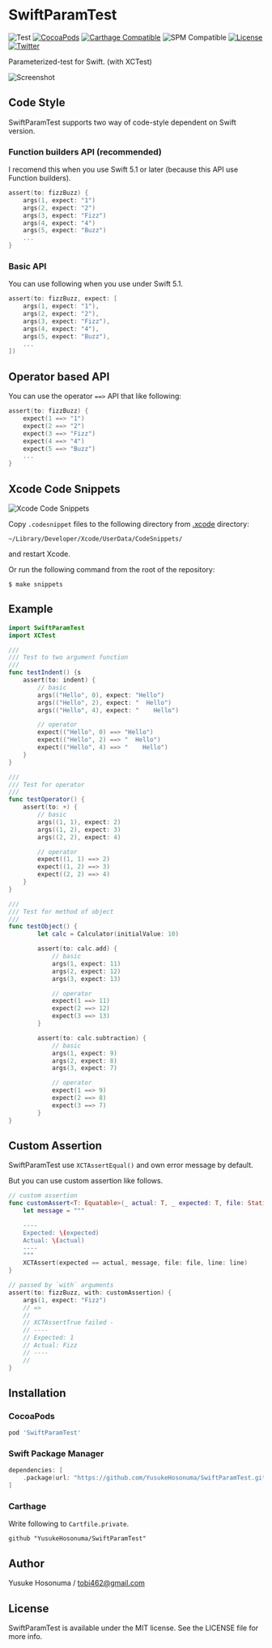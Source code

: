 # SwiftParamTest

![Test](https://github.com/YusukeHosonuma/SwiftParamTest/workflows/Test/badge.svg)
[![CocoaPods](https://img.shields.io/cocoapods/v/SwiftParamTest.svg)](https://cocoapods.org/pods/SwiftParamTest)
[![Carthage Compatible](https://img.shields.io/badge/Carthage-compatible-4BC51D.svg?style=flat)](https://github.com/Carthage/Carthage)
![SPM Compatible](https://img.shields.io/badge/SPM-compatible-4BC51D.svg?style=flat)
[![License](https://img.shields.io/github/license/YusukeHosonuma/SwiftPrettyPrint)](https://github.com/YusukeHosonuma/SwiftPrettyPrint/blob/master/LICENSE)
[![Twitter](https://img.shields.io/twitter/url?style=social&url=https%3A%2F%2Ftwitter.com%2Ftobi462)](https://twitter.com/tobi462)

Parameterized-test for Swift. (with XCTest)

![Screenshot](https://raw.githubusercontent.com/YusukeHosonuma/SwiftParamTest/master/Image/screenshot.png)

## Code Style

SwiftParamTest supports two way of code-style dependent on Swift version.

### Function builders API (recommended)

I recomend this when you use Swift 5.1 or later (because this API use Function builders).

```swift
assert(to: fizzBuzz) {
    args(1, expect: "1")
    args(2, expect: "2")
    args(3, expect: "Fizz")
    args(4, expect: "4")
    args(5, expect: "Buzz")
    ...
}
```

### Basic API

You can use following when you use under Swift 5.1.

```swift
assert(to: fizzBuzz, expect: [
    args(1, expect: "1"),
    args(2, expect: "2"),
    args(3, expect: "Fizz"),
    args(4, expect: "4"),
    args(5, expect: "Buzz"),
    ...
])
```

## Operator based API

You can use the operator `==>` API that like following:

```swift
assert(to: fizzBuzz) {
    expect(1 ==> "1")
    expect(2 ==> "2")
    expect(3 ==> "Fizz")
    expect(4 ==> "4")
    expect(5 ==> "Buzz")
    ...
}
```

## Xcode Code Snippets

![Xcode Code Snippets](https://raw.githubusercontent.com/YusukeHosonuma/SwiftParamTest/master/Image/xcode-snippet.gif)

Copy `.codesnippet` files to the following directory from [.xcode](.xcode) directory:

```text
~/Library/Developer/Xcode/UserData/CodeSnippets/
```

and restart Xcode.

Or run the following command from the root of the repository:

```text
$ make snippets
```

## Example

```swift
import SwiftParamTest
import XCTest

///
/// Test to two argument function
///
func testIndent() {s
    assert(to: indent) {
        // basic
        args(("Hello", 0), expect: "Hello")
        args(("Hello", 2), expect: "  Hello")
        args(("Hello", 4), expect: "    Hello")

        // operator
        expect(("Hello", 0) ==> "Hello")
        expect(("Hello", 2) ==> "  Hello")
        expect(("Hello", 4) ==> "    Hello")
    }
}

///
/// Test for operator
///
func testOperator() {
    assert(to: +) {
        // basic
        args((1, 1), expect: 2)
        args((1, 2), expect: 3)
        args((2, 2), expect: 4)

        // operator
        expect((1, 1) ==> 2)
        expect((1, 2) ==> 3)
        expect((2, 2) ==> 4)
    }
}

///
/// Test for method of object
///
func testObject() {
        let calc = Calculator(initialValue: 10)

        assert(to: calc.add) {
            // basic
            args(1, expect: 11)
            args(2, expect: 12)
            args(3, expect: 13)

            // operator
            expect(1 ==> 11)
            expect(2 ==> 12)
            expect(3 ==> 13)
        }

        assert(to: calc.subtraction) {
            // basic
            args(1, expect: 9)
            args(2, expect: 8)
            args(3, expect: 7)

            // operator
            expect(1 ==> 9)
            expect(2 ==> 8)
            expect(3 ==> 7)
        }
}
```

## Custom Assertion

SwiftParamTest use `XCTAssertEqual()` and own error message by default.

But you can use custom assertion like follows.

```swift
// custom assertion
func customAssert<T: Equatable>(_ actual: T, _ expected: T, file: StaticString, line: UInt) {
    let message = """

    ----
    Expected: \(expected)
    Actual: \(actual)
    ----
    """
    XCTAssert(expected == actual, message, file: file, line: line)
}

// passed by `with` arguments
assert(to: fizzBuzz, with: customAssertion) {
    args(1, expect: "Fizz")
    // =>
    //
    // XCTAssertTrue failed -
    // ----
    // Expected: 1
    // Actual: Fizz
    // ----
    //
}
```

## Installation

### CocoaPods

```ruby
pod 'SwiftParamTest'
```

### Swift Package Manager

```swift
dependencies: [
    .package(url: "https://github.com/YusukeHosonuma/SwiftParamTest.git", from: "2.0.0"),
]
```

### Carthage

Write following to `Cartfile.private`.

```text
github "YusukeHosonuma/SwiftParamTest"
```

## Author

Yusuke Hosonuma / tobi462@gmail.com

## License

SwiftParamTest is available under the MIT license. See the LICENSE file for more info.
